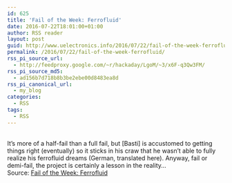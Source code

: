 ```yaml
---
id: 625
title: 'Fail of the Week: Ferrofluid'
date: 2016-07-22T18:01:00+01:00
author: RSS reader
layout: post
guid: http://www.uelectronics.info/2016/07/22/fail-of-the-week-ferrofluid/
permalink: /2016/07/22/fail-of-the-week-ferrofluid/
rss_pi_source_url:
  - http://feedproxy.google.com/~r/hackaday/LgoM/~3/x6F-q3Qw3FM/
rss_pi_source_md5:
  - ad156b7d718b8b3be2ebe00d8483ea8d
rss_pi_canonical_url:
  - my_blog
categories:
  - RSS
tags:
  - RSS
---
```

&#013;  
It’s more of a half-fail than a full fail, but [Basti] is accustomed to getting things right (eventually) so it sticks in his craw that he wasn’t able to fully realize his ferrofluid dreams (German, translated here). Anyway, fail or demi-fail, the project is certainly a lesson in the reality…&#013;  
Source: <a href="http://feedproxy.google.com/~r/hackaday/LgoM/~3/x6F-q3Qw3FM/" target="_blank">Fail of the Week: Ferrofluid</a>